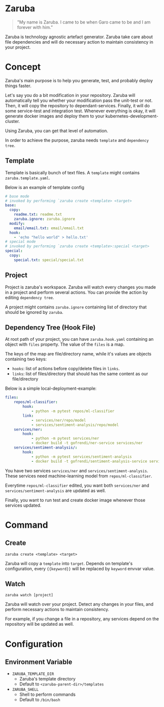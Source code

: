 # Zaruba

> "My name is Zaruba. I came to be when Garo came to be and I am forever with him.”

Zaruba is technology agnostic artefact generator. Zaruba take care about file dependencies and will do necessary action to maintain consistency in your project.

# Concept

Zaruba's main purpose is to help you generate, test, and probably deploy things faster.

Let's say you do a bit modification in your repository. Zaruba will automatically tell you whether your modification pass the unit-test or not. Then, it will copy the repository to dependant-services. Finally, it will do some service-test and integration test. Whenever everything is okay, it will generate docker images and deploy them to your kubernetes-development-cluster.

Using Zaruba, you can get that level of automation.

In order to achieve the purpose, zaruba needs `template` and `dependency tree`.

## Template

Template is basically bunch of text files. A `template` might contains `zaruba.template.yaml`.

Below is an example of template config

```yaml
# base mode
# invoked by performing `zaruba create <template> <target>
base:
  copy:
    readme.txt: readme.txt
    zaruba.ignore: zaruba.ignore
  modify:
    email/email.txt: email/email.txt
  hook:
    - 'echo "hello world" > hello.txt'
# special mode
# invoked by performing `zaruba create <template>:special <target>
special:
  copy:
    special.txt: special/special.txt
```

## Project

Project is zaruba's workspace. Zaruba will watch every changes you made in a project and perform several actions. You can provide the action by editing `dependency tree`.

A project might contains `zaruba.ignore` containing list of directory that should be ignored by `zaruba`.

## Dependency Tree (Hook File)

At root path of your project, you can have `zaruba.hook.yaml` containing an object with `files` property. The value of the `files` is a map.

The keys of the map are file/directory name, while it's values are objects containing two keys:

* `hooks`: list of actions before copy/delete files in `links`.
* `links`: list of files/directory that should has the same content as our file/directory

Below is a simple local-deployment-example:

```yaml
files:
    repos/ml-classifier:
        hook:
            - python -m pytest repos/ml-classifier
        link:
            - services/ner/repo/model
            - services/sentiment-analysis/repo/model
    services/ner:
        hook:
            - python -m pytest services/ner
            - docker build -t gofrendi/ner-service services/ner
    services/sentiment-analysis/:
        hook:
            - python -m pytest services/sentiment-analysis
            - docker build -t gofrendi/sentiment-analysis-service services/sentiment-analysis
```

You have two services `services/ner` and `services/sentiment-analysis`. These services need machine-learning model from `repos/ml-classifier`.

Everytime `repos/ml-classifier` edited, you want  both `services/ner` and `services/sentiment-analysis` are updated as well.

Finally, you want to run test and create docker image whenever those services updated.

# Command

## Create

```
zaruba create <template> <target>
```

Zaruba will copy a `template` into `target`. Depends on template's configuration, every `{{keyword}}` will be replaced by `keyword` envvar value.

## Watch

```
zaruba watch [project]
```

Zaruba will watch over your project. Detect any changes in your files, and perform necessary actions to maintain consistency.

For example, if you change a file in a repository, any services depend on the repository will be updated as well.

# Configuration

## Environment Variable

* `ZARUBA_TEMPLATE_DIR`
    - Zaruba's template directory
    - Default to `<zaruba-parent-dir>/templates`
* `ZARUBA_SHELL`
    - Shell to perform commands
    - Default to `/bin/bash`
